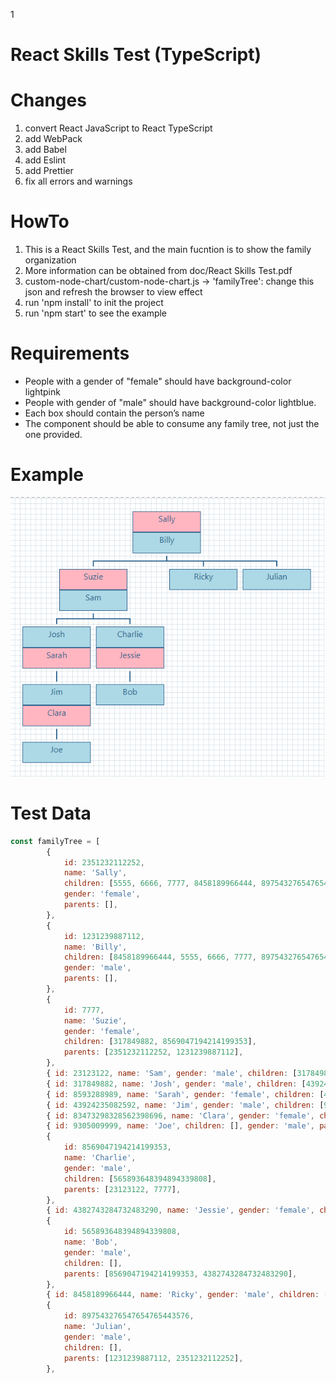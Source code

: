 1

# React Skills Test (TypeScript)

# Changes
1. convert React JavaScript to React TypeScript
2. add WebPack
3. add Babel
4. add Eslint
5. add Prettier
6. fix all errors and warnings

# HowTo

1. This is a React Skills Test, and the main fucntion is to show the family organization
2. More information can be obtained from doc/React Skills Test.pdf
3. custom-node-chart/custom-node-chart.js ->
   'familyTree': change this json and refresh the browser to view effect
4. run 'npm install' to init the project
5. run 'npm start' to see the example
   
# Requirements

- People with a gender of "female" should have background-color lightpink
- People with gender of "male" should have background-color lightblue.
- Each box should contain the person’s name
- The component should be able to consume any family tree, not just the one provided.

# Example

![image](public/sample.png)

# Test Data

```javascript
const familyTree = [
        {
            id: 2351232112252,
            name: 'Sally',
            children: [5555, 6666, 7777, 8458189966444, 897543276547654765443576],
            gender: 'female',
            parents: [],
        },
        {
            id: 1231239887112,
            name: 'Billy',
            children: [8458189966444, 5555, 6666, 7777, 897543276547654765443576],
            gender: 'male',
            parents: [],
        },
        {
            id: 7777,
            name: 'Suzie',
            gender: 'female',
            children: [317849882, 8569047194214199353],
            parents: [2351232112252, 1231239887112],
        },
        { id: 23123122, name: 'Sam', gender: 'male', children: [317849882, 8569047194214199353], parents: [] },
        { id: 317849882, name: 'Josh', gender: 'male', children: [43924235082592], parents: [7777, 23123122] },
        { id: 8593288989, name: 'Sarah', gender: 'female', children: [43924235082592], parents: [] },
        { id: 43924235082592, name: 'Jim', gender: 'male', children: [9305009999], parents: [317849882, 8593288989] },
        { id: 83473298328562398696, name: 'Clara', gender: 'female', children: [9305009999], parents: [] },
        { id: 9305009999, name: 'Joe', children: [], gender: 'male', parents: [43924235082592, 83473298328562398696] },
        {
            id: 8569047194214199353,
            name: 'Charlie',
            gender: 'male',
            children: [565893648394894339808],
            parents: [23123122, 7777],
        },
        { id: 4382743284732483290, name: 'Jessie', gender: 'female', children: [565893648394894339808], parents: [] },
        {
            id: 565893648394894339808,
            name: 'Bob',
            gender: 'male',
            children: [],
            parents: [8569047194214199353, 4382743284732483290],
        },
        { id: 8458189966444, name: 'Ricky', gender: 'male', children: [], parents: [2351232112252, 1231239887112] },
        {
            id: 897543276547654765443576,
            name: 'Julian',
            gender: 'male',
            children: [],
            parents: [1231239887112, 2351232112252],
        },
```


